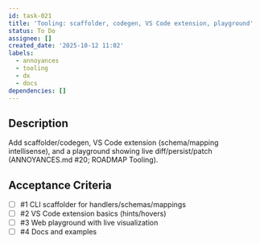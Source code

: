 ```yaml
---
id: task-021
title: 'Tooling: scaffolder, codegen, VS Code extension, playground'
status: To Do
assignee: []
created_date: '2025-10-12 11:02'
labels:
  - annoyances
  - tooling
  - dx
  - docs
dependencies: []
---
```


## Description

<!-- SECTION:DESCRIPTION:BEGIN -->
Add scaffolder/codegen, VS Code extension (schema/mapping intellisense), and a playground showing live diff/persist/patch (ANNOYANCES.md #20; ROADMAP Tooling).
<!-- SECTION:DESCRIPTION:END -->

## Acceptance Criteria
<!-- AC:BEGIN -->
- [ ] #1 CLI scaffolder for handlers/schemas/mappings
- [ ] #2 VS Code extension basics (hints/hovers)
- [ ] #3 Web playground with live visualization
- [ ] #4 Docs and examples
<!-- AC:END -->
